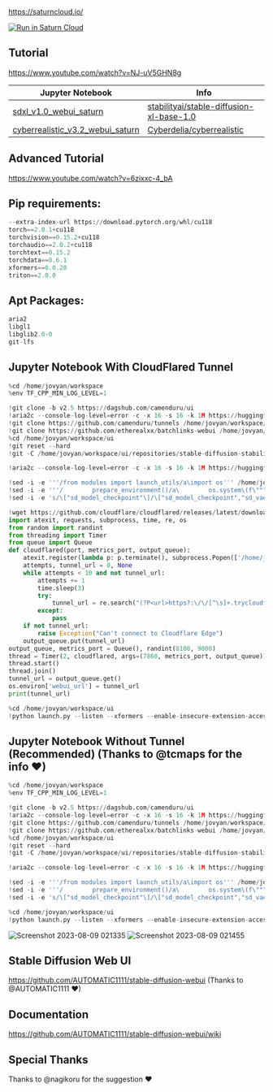 https://saturncloud.io/

[![Run in Saturn Cloud](https://saturncloud.io/images/embed/run-in-saturn-cloud.svg)](https://app.community.saturnenterprise.io/dash/o/community/resources?templateId=c4e741477206495aab84c1e3bf31147c)

## Tutorial
https://www.youtube.com/watch?v=NJ-uV5GHN8g <br />

| Jupyter Notebook | Info
| --- | --- |
[sdxl_v1.0_webui_saturn](sdxl_v1.0_webui_saturn.md) | [stabilityai/stable-diffusion-xl-base-1.0](https://huggingface.co/stabilityai/stable-diffusion-xl-base-1.0)
[cyberrealistic_v3.2_webui_saturn](cyberrealistic_v3.2_webui_saturn.md) | [Cyberdelia/cyberrealistic](https://civitai.com/models/15003/cyberrealistic)

## Advanced Tutorial
https://www.youtube.com/watch?v=6zixxc-4_bA <br />

## Pip requirements:
```py
--extra-index-url https://download.pytorch.org/whl/cu118
torch==2.0.1+cu118
torchvision==0.15.2+cu118
torchaudio==2.0.2+cu118
torchtext==0.15.2
torchdata==0.6.1
xformers==0.0.20
triton==2.0.0
```

## Apt Packages:
```py
aria2
libgl1
libglib2.0-0
git-lfs
```

## Jupyter Notebook With CloudFlared Tunnel
```py
%cd /home/jovyan/workspace
%env TF_CPP_MIN_LOG_LEVEL=1

!git clone -b v2.5 https://dagshub.com/camenduru/ui
!aria2c --console-log-level=error -c -x 16 -s 16 -k 1M https://huggingface.co/embed/upscale/resolve/main/4x-UltraSharp.pth -d /home/jovyan/workspace/ui/models/ESRGAN -o 4x-UltraSharp.pth
!git clone https://github.com/camenduru/tunnels /home/jovyan/workspace/ui/extensions/tunnels
!git clone https://github.com/etherealxx/batchlinks-webui /home/jovyan/workspace/ui/extensions/batchlinks-webui
%cd /home/jovyan/workspace/ui
!git reset --hard
!git -C /home/jovyan/workspace/ui/repositories/stable-diffusion-stability-ai reset --hard

!aria2c --console-log-level=error -c -x 16 -s 16 -k 1M https://huggingface.co/ckpt/CyberRealistic/resolve/main/cyberrealistic_v32.safetensors -d /home/jovyan/workspace/ui/models/Stable-diffusion -o cyberrealistic_v32.safetensors

!sed -i -e '''/from modules import launch_utils/a\import os''' /home/jovyan/workspace/ui/launch.py
!sed -i -e '''/        prepare_environment()/a\        os.system\(f\"""sed -i -e ''\"s/dict()))/dict())).cuda()/g\"'' /home/jovyan/workspace/ui/repositories/stable-diffusion-stability-ai/ldm/util.py""")''' /home/jovyan/workspace/ui/launch.py
!sed -i -e 's/\["sd_model_checkpoint"\]/\["sd_model_checkpoint","sd_vae","CLIP_stop_at_last_layers"\]/g' /home/jovyan/workspace/ui/modules/shared.py

!wget https://github.com/cloudflare/cloudflared/releases/latest/download/cloudflared-linux-amd64 -O /home/jovyan/workspace/cloudflared-linux-amd64 && chmod 777 /home/jovyan/workspace/cloudflared-linux-amd64
import atexit, requests, subprocess, time, re, os
from random import randint
from threading import Timer
from queue import Queue
def cloudflared(port, metrics_port, output_queue):
    atexit.register(lambda p: p.terminate(), subprocess.Popen(['/home/jovyan/workspace/cloudflared-linux-amd64', 'tunnel', '--url', f'http://127.0.0.1:{port}', '--metrics', f'127.0.0.1:{metrics_port}'], stdout=subprocess.DEVNULL, stderr=subprocess.STDOUT))
    attempts, tunnel_url = 0, None
    while attempts < 10 and not tunnel_url:
        attempts += 1
        time.sleep(3)
        try:
            tunnel_url = re.search("(?P<url>https?:\/\/[^\s]+.trycloudflare.com)", requests.get(f'http://127.0.0.1:{metrics_port}/metrics').text).group("url")
        except:
            pass
    if not tunnel_url:
        raise Exception("Can't connect to Cloudflare Edge")
    output_queue.put(tunnel_url)
output_queue, metrics_port = Queue(), randint(8100, 9000)
thread = Timer(2, cloudflared, args=(7860, metrics_port, output_queue))
thread.start()
thread.join()
tunnel_url = output_queue.get()
os.environ['webui_url'] = tunnel_url
print(tunnel_url)

%cd /home/jovyan/workspace/ui
!python launch.py --listen --xformers --enable-insecure-extension-access --theme dark --gradio-queue --disable-safe-unpickle
```

## Jupyter Notebook Without Tunnel (Recommended) (Thanks to @tcmaps for the info ❤)
```py
%cd /home/jovyan/workspace
%env TF_CPP_MIN_LOG_LEVEL=1

!git clone -b v2.5 https://dagshub.com/camenduru/ui
!aria2c --console-log-level=error -c -x 16 -s 16 -k 1M https://huggingface.co/embed/upscale/resolve/main/4x-UltraSharp.pth -d /home/jovyan/workspace/ui/models/ESRGAN -o 4x-UltraSharp.pth
!git clone https://github.com/camenduru/tunnels /home/jovyan/workspace/ui/extensions/tunnels
!git clone https://github.com/etherealxx/batchlinks-webui /home/jovyan/workspace/ui/extensions/batchlinks-webui
%cd /home/jovyan/workspace/ui
!git reset --hard
!git -C /home/jovyan/workspace/ui/repositories/stable-diffusion-stability-ai reset --hard

!aria2c --console-log-level=error -c -x 16 -s 16 -k 1M https://huggingface.co/ckpt/CyberRealistic/resolve/main/cyberrealistic_v32.safetensors -d /home/jovyan/workspace/ui/models/Stable-diffusion -o cyberrealistic_v32.safetensors

!sed -i -e '''/from modules import launch_utils/a\import os''' /home/jovyan/workspace/ui/launch.py
!sed -i -e '''/        prepare_environment()/a\        os.system\(f\"""sed -i -e ''\"s/dict()))/dict())).cuda()/g\"'' /home/jovyan/workspace/ui/repositories/stable-diffusion-stability-ai/ldm/util.py""")''' /home/jovyan/workspace/ui/launch.py
!sed -i -e 's/\["sd_model_checkpoint"\]/\["sd_model_checkpoint","sd_vae","CLIP_stop_at_last_layers"\]/g' /home/jovyan/workspace/ui/modules/shared.py

%cd /home/jovyan/workspace/ui
!python launch.py --listen --xformers --enable-insecure-extension-access --theme dark --gradio-queue --disable-safe-unpickle --port 8000
```
![Screenshot 2023-08-09 021335](https://github.com/camenduru/stable-diffusion-webui-saturncloud/assets/54370274/51c35f0d-1f98-4227-b72a-03643edc1c4d)
![Screenshot 2023-08-09 021455](https://github.com/camenduru/stable-diffusion-webui-saturncloud/assets/54370274/10e001b9-397c-45b6-851d-b4dc67612ee9)

## Stable Diffusion Web UI
https://github.com/AUTOMATIC1111/stable-diffusion-webui (Thanks to @AUTOMATIC1111 ❤)

## Documentation
https://github.com/AUTOMATIC1111/stable-diffusion-webui/wiki

## Special Thanks
Thanks to @nagikoru for the suggestion ❤
